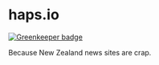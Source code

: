 # haps.io

[![Greenkeeper badge](https://badges.greenkeeper.io/peavers/haps-io-ember-client.svg)](https://greenkeeper.io/)

Because New Zealand news sites are crap.
